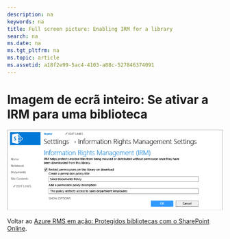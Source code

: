 ```yaml
---
description: na
keywords: na
title: Full screen picture: Enabling IRM for a library
search: na
ms.date: na
ms.tgt_pltfrm: na
ms.topic: article
ms.assetid: a18f2e99-5ac4-4103-a88c-527846374091
---
```

# Imagem de ecr&#227; inteiro: Se ativar a IRM para uma biblioteca
![](../Image/AzRMS_StoryboardSPO_2.PNG)

Voltar ao [Azure RMS em ação: Protegidos bibliotecas com o SharePoint Online](http://technet.microsoft.com/library/jj585026.aspx).

